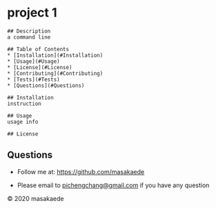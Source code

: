 # project 1

    ## Description
    a command line 

    ## Table of Contents
    * [Installation](#Installation)
    * [Usage](#Usage)
    * [License](#License)
    * [Contributing](#Contributing)
    * [Tests](#Tests)
    * [Questions](#Questions)

    ## Installation
    instruction

    ## Usage
    usage info

    ## License

## Questions
* Follow me at: <a href="https://github.com/masakaede" target="_blank">https://github.com/masakaede</a>

* Please email to pichengchang@gmail.com if you have any question

© 2020 masakaede
